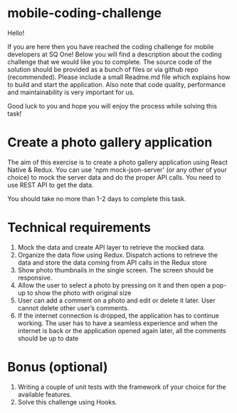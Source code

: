 # mobile-coding-challenge


Hello!

If you are here then you have reached the coding challenge for mobile developers at SQ One! Below you will find a description about the coding challenge that we would like you to complete.
The source code of the solution should be provided as a bunch of files or via github repo (recommended). Please include a small Readme.md file which explains how to build and start the application. Also note that code quality, performance and maintainability is very important for us.

Good luck to you and hope you will enjoy the process while solving this task!


# Create a photo gallery application

The aim of this exercise is to create a photo gallery application using React Native & Redux. You can use 'npm mock-json-server' (or any other of your choice) to mock the server data and do the proper API calls. You need to use REST API to get the data.

You should take no more than 1-2 days to complete this task.


# Technical requirements

1. Mock the data and create API layer to retrieve the mocked data.
2. Organize the data flow using Redux. Dispatch actions to retrieve the data and store the data coming from API calls in the Redux store
3. Show photo thumbnails in the single screen. The screen should be responsive.
4. Allow the user to select a photo by pressing on it and then open a pop-up to show the photo with original size
5. User can add a comment on a photo and edit or delete it later. User cannot delete other user’s comments.
6. If the internet connection is dropped, the application has to continue working. The user has to have a seamless experience and when the internet is back or the application opened again later, all the comments should be up to date


# Bonus (optional)

1. Writing a couple of unit tests with the framework of your choice for the available features.
2. Solve this challenge using Hooks.
